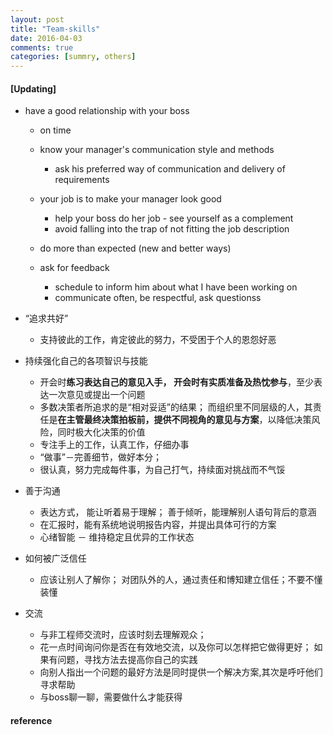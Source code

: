 ```yaml
---
layout: post
title: "Team-skills"
date: 2016-04-03
comments: true
categories: [summry, others]
---
```

#### [Updating] 
* have a good relationship with your boss
  - on time
  - know your manager's communication style and methods
    + ask his preferred way of communication and delivery of requirements
    
  - your job is to make your manager look good
    + help your boss do her job - see yourself as a complement
    + avoid falling into the trap of not fitting the job description
    
  - do more than expected (new and better ways)
  
  - ask for feedback
    + schedule to inform him about what I have been working on
    + communicate often, be respectful, ask questionss

* “追求共好” 
  - 支持彼此的工作，肯定彼此的努力，不受困于个人的恩怨好恶
* 持续强化自己的各项智识与技能
  - 开会时**练习表达自己的意见入手， 开会时有实质准备及热忱参与**，至少表达一次意见或提出一个问题
  - 多数决策者所追求的是“相对妥适”的结果； 而组织里不同层级的人，其责任是**在主管最终决策拍板前，提供不同视角的意见与方案**，以降低决策风险，同时极大化决策的价值
  - 专注手上的工作，认真工作，仔细办事
  - “做事”－完善细节，做好本分；  
  - 很认真，努力完成每件事，为自己打气，持续面对挑战而不气馁

* 善于沟通
  - 表达方式， 能让听着易于理解； 善于倾听，能理解别人语句背后的意涵
  - 在汇报时，能有系统地说明报告内容，并提出具体可行的方案
  - 心绪智能 － 维持稳定且优异的工作状态
   
   
* 如何被广泛信任
  - 应该让别人了解你； 对团队外的人，通过责任和博知建立信任；不要不懂装懂

* 交流
  - 与非工程师交流时，应该时刻去理解观众；
  - 花一点时间询问你是否在有效地交流，以及你可以怎样把它做得更好； 如果有问题，寻找方法去提高你自己的实践
  - 向别人指出一个问题的最好方法是同时提供一个解决方案,其次是呼吁他们寻求帮助
  - 与boss聊一聊，需要做什么才能获得

   
#### reference

